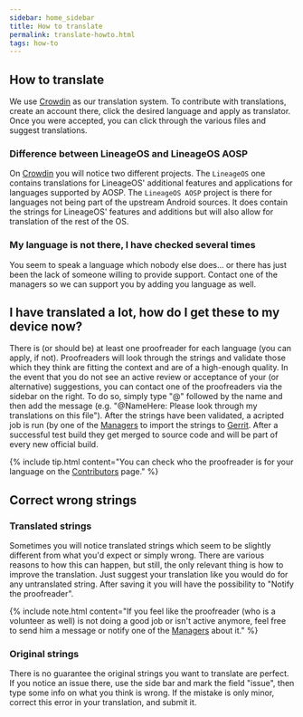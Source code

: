 ```yaml
---
sidebar: home_sidebar
title: How to translate
permalink: translate-howto.html
tags: how-to
---
```


## How to translate

We use [Crowdin](https://crowdin.com/projects/LineageOS) as our translation system. To contribute with translations, create an account there, click the desired language and apply as translator. Once you were accepted, you can click through the various files and suggest translations.

### Difference between LineageOS and LineageOS AOSP

On [Crowdin](https://crowdin.com/projects/LineageOS) you will notice two different projects. The ``LineageOS`` one contains translations for LineageOS' additional features and applications for languages supported by AOSP.
The ``LineageOS AOSP`` project is there for languages not being part of the upstream Android sources. It does contain the strings for LineageOS' features and additions but will also allow for translation of the rest of the OS.

### My language is not there, I have checked several times

You seem to speak a language which nobody else does... or there has just been the lack of someone willing to provide support. Contact one of the managers so we can support you by adding you language as well.

## I have translated a lot, how do I get these to my device now?

There is (or should be) at least one proofreader for each language (you can apply, if not). Proofreaders will look through the strings and validate those which they think are fitting the context and are of a high-enough quality. In the event that you do not see an active review or acceptance of your (or alternative) suggestions, you can contact one of the proofreaders via the sidebar on the right. To do so, simply type "@" followed by the name and then add the message (e.g. "@NameHere: Please look through my translations on this file").
After the strings have been validated, a acripted job is run (by one of the [Managers](http://wiki.lineageos.org/contributors.html#translations-managers) to import the strings to [Gerrit](https://review.lineageos.org). After a successful test build they get merged to source code and will be part of every new official build.

{% include tip.html content="You can check who the proofreader is for your language on the [Contributors](http://wiki.lineageos.org/contributors.html#translations-proofreaders) page." %}

## Correct wrong strings

### Translated strings

Sometimes you will notice translated strings which seem to be slightly different from what you'd expect or simply wrong. There are various reasons to how this can happen, but still, the only relevant thing is how to improve the translation. Just suggest your translation like you would do for any untranslated string. After saving it you will have the possibility to "Notify the proofreader".

{% include note.html content="If you feel like the proofreader (who is a volunteer as well) is not doing a good job or isn't active anymore, feel free to send him a message or notify one of the [Managers](http://wiki.lineageos.org/contributors.html#translations-managers) about it." %}


### Original strings

There is no guarantee the original strings you want to translate are perfect. If you notice an issue there, use the side bar and mark the field "issue", then type some info on what you think is wrong. If the mistake is only minor, correct this error in your translation, and submit it.
